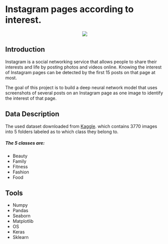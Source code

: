# Instagram pages according to interest. 


<p align="center" width="25%">
<img src="https://defendingdigital.com/wp-content/uploads/2019/03/instagram-logo.png" />
</p>

## Introduction
Instagram is a social networking service that allows people to share their interests and life by posting photos and videos online. 
Knowing the interest of Instagram pages can be detected by the first 15 posts on that page at most.

The goal of this project is to build a deep neural network model that uses screenshots of several posts on an Instagram page as one image to identify the interest of that page.


## Data Description
The used dataset downloaded from [Kaggle](https://www.kaggle.com/bahramjannesarr/instagram-page-screen-shots-in-5-category). which contains 3770 images into 5 folders labeled as to which class they belong to. 
##### The 5 classes are:
- Beauty
- Family
- Fitness
- Fashion
- Food

## Tools
- Numpy
- Pandas
- Seaborn
- Matplotlib
- OS
- Keras
- Sklearn

